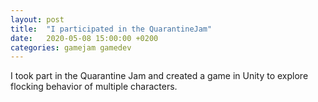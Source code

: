```yaml
---
layout: post
title:  "I participated in the QuarantineJam"
date:   2020-05-08 15:00:00 +0200
categories: gamejam gamedev
---
```

I took part in the Quarantine Jam and created a game in Unity to explore flocking behavior of multiple characters. 